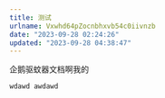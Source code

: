 ```yaml
---
title: 测试
urlname: Vxwhd64pZocnbhxvb54c0iivnzb
date: "2023-09-28 02:24:26"
updated: "2023-09-28 04:38:47"
---
```


企鹅驱蚊器文档啊我的

```plaintext
wdawd awdawd

```
